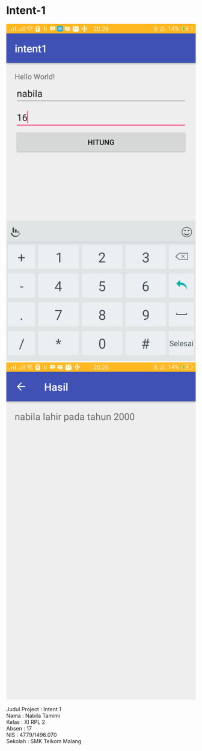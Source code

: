 # Intent-1

![screenshot1](https://github.com/nabilatamimi/Intent-1/blob/master/Screenshot_2016-11-09-20-26-06-02%5B1%5D.png)
![screenshot2](https://github.com/nabilatamimi/Intent-1/blob/master/Screenshot_2016-11-09-20-26-10-48%5B1%5D.png)

Judul Project : Intent 1 <br>
Nama : Nabila Tamimi <br>
Kelas : XI RPL 2 <br>
Absen : 17 <br>
NIS : 4779/1496.070 <br>
Sekolah : SMK Telkom Malang <br>
